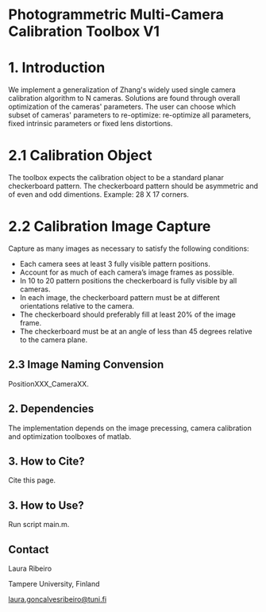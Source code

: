 # Photogrammetric Multi-Camera Calibration Toolbox V1
# 1. Introduction 

We implement a generalization of Zhang's widely used single camera calibration algorithm to N cameras. Solutions are found through overall optimization of the cameras' parameters. The user can choose which subset of cameras' parameters to re-optimize: re-optimize all parameters, fixed intrinsic parameters or fixed lens distortions.

# 2.1 Calibration Object
The toolbox expects the calibration object to be a standard planar checkerboard pattern.
The checkerboard pattern should be asymmetric and of even and odd dimentions. Example: 28 X 17 corners.

# 2.2 Calibration Image Capture
Capture as many images as necessary to satisfy the following conditions:
- Each camera sees at least 3 fully visible pattern positions.
- Account for as much of each camera’s image frames as possible.
- In 10 to 20 pattern positions the checkerboard is fully visible by all cameras.
- In each image, the checkerboard pattern must be at different orientations relative to the camera.
- The checkerboard should preferably fill at least 20% of the image frame.
- The checkerboard must be at an angle of less than 45 degrees relative to the camera plane.


## 2.3 Image Naming Convension
PositionXXX_CameraXX.

## 2. Dependencies
The implementation depends on the image precessing, camera calibration and optimization toolboxes of matlab.

## 3. How to Cite?
Cite this page.

## 3. How to Use?
Run script main.m.

## Contact

Laura Ribeiro

Tampere University, Finland

laura.goncalvesribeiro@tuni.fi
